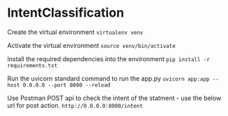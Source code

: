 # IntentClassification

Create the virtual environment
```virtualenv venv```

Activate the virtual environment
```source venv/bin/activate```

Install the required dependencies into the environment
```pip install -r requirements.txt```

Run the uvicorn standard command to run the app.py
```uvicorn app:app --host 0.0.0.0 --port 8000 --reload```

Use Postman POST api to check the intent of the statment -  use the below url for post action.
```http://0.0.0.0:8000/intent```

